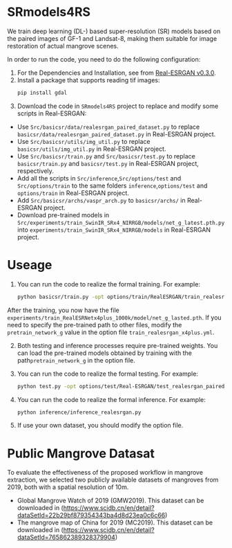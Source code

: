 # SRmodels4RS

We train deep learning (DL-) based super-resolution (SR) models based on the paired images of GF-1 and Landsat-8, making them suitable for image restoration of actual mangrove scenes.

In order to run the code, you need to do the following configuration:

1. For the Dependencies and Installation, see from [Real-ESRGAN v0.3.0](https://github.com/xinntao/Real-ESRGAN).
2. Install a package that  supports reading tif images:
    ```bash
    pip install gdal
    ```
3. Download the code in `SRmodels4RS` project to replace and modify some scripts in Real-ESRGAN:
- Use `Src/basicsr/data/realesrgan_paired_dataset.py` to replace `basicsr/data/realesrgan_paired_dataset.py` in Real-ESRGAN project.
- Use `Src/basicsr/utils/img_util.py` to replace `basicsr/utils/img_util.py` in Real-ESRGAN project.
- Use `Src/basicsr/train.py` and `Src/basicsr/test.py` to replace `basicsr/train.py` and `basicsr/test.py` in Real-ESRGAN project, respectively. 
- Add all the scripts in `Src/inference`,`Src/options/test` and `Src/options/train` to the same folders `inference`,`options/test` and `options/train` in Real-ESRGAN project.
- Add `Src/basicsr/archs/vaspr_arch.py` to `basicsr/archs/` in Real-ESRGAN project.
- Download pre-trained models in `Src/experiments/train_SwinIR_SRx4_NIRRGB/models/net_g_latest.pth.py` into `experiments/train_SwinIR_SRx4_NIRRGB/models` in Real-ESRGAN project.

# Useage
1. You can run the code to realize the formal training. For example:
    ```bash
	python basicsr/train.py -opt options/train/RealESRGAN/train_realesrgan_x4plus.yml
    ```
After the training, you now have the file `experiments/train_RealESRNetx4plus_1000k/model/net_g_lasted.pth`. If you need to specify the pre-trained path to other files, modify the `pretrain_network_g` value in the option file `train_realesrgan_x4plus.yml`.

2. Both testing and inference processes require pre-trained weights. You can load the pre-trained models obtained by training with the path`pretrain_network_g` in the option file.

3. You can run the code to realize the formal testing. For example:
    ```bash
	python test.py -opt options/test/Real-ESRGAN/test_realesrgan_paired_dataset.yml
    ```
4. You can run the code to realize the formal inference. For example:
    ```bash
	python inference/inference_realesrgan.py
    ```
5. If use your own dataset, you should modify the option file.


# Public Mangrove Datasat
To evaluate the effectiveness of the proposed workflow in mangrove extraction, we selected two publicly available datasets of mangroves from 2019, both with a spatial resolution of 10m.

- Global Mangrove Watch of 2019 (GMW2019). This dataset can be downloaded in (https://www.scidb.cn/en/detail?dataSetId=22b29bf879354343ba4d8d23ea0c6c66)
- The mangrove map of China for 2019 (MC2019). This dataset can be downloaded in (https://www.scidb.cn/en/detail?dataSetId=765862389328379904)
